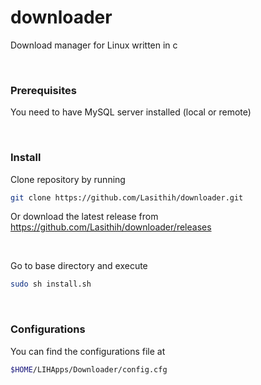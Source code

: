 # downloader
Download manager for Linux written in c

<br>

### Prerequisites
You need to have MySQL server installed (local or remote)

<br>

### Install
Clone repository by running
```bash
git clone https://github.com/Lasithih/downloader.git
```

Or download the latest release from
https://github.com/Lasithih/downloader/releases

<br>

Go to base directory and execute
```bash
sudo sh install.sh
```

<br>

### Configurations
You can find the configurations file at
```bash
$HOME/LIHApps/Downloader/config.cfg
```
